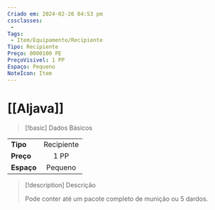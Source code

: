 ```yaml
---
Criado em: 2024-02-26 04:53 pm
cssclasses:
 - 
Tags:
 - Item/Equipamento/Recipiente
Tipo: Recipiente
Preço: 0000100 PE
PreçoVisivel: 1 PP
Espaço: Pequeno
NoteIcon: Item
---
```

# [[Aljava]]

> [!basic] Dados Básicos
> 
|            |     |
| ---------- |:---:|
| **Tipo**   |   Recipiente   |
| **Preço**  |   1 PP   |
| **Espaço** |   Pequeno   |
>
 
> [!description] Descrição
> 
> Pode conter até um pacote completo de munição ou 5 dardos.
